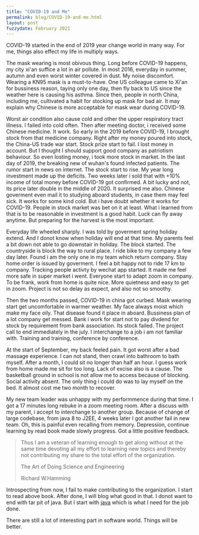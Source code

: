 ```yaml
---
title: "COVID-19 and Me"
permalink: blog/COVID-19-and-me.html
layout: post
fuzzydate: February 2021
---
```

COVID-19 started in the end of 2019 year change world in many way. For me, things also effect my life in multiply ways. 

The mask wearing is most obivous thing. Long before COVID-19 happens, my city xi'an suffice a lot in air pollute. In most 2016, everyday in summer, autumn and even worst winter covered in dust. My noise discomfort. Wearing a KN95 mask is a must-to-have. One US colleague came to Xi'an for bussiness reason, taying only one day, then fly back to US since the weather here is causing his asthma. Since then, people in north China, including me, cultivated a habit for stocking up mask for bad air. It may explain why Chinese is more acceptable for mask wear during COVID-19. 

Worst air condition also cause cold and other the upper respiratory tract illness. I failed into cold often. Then after meeting doctor, i received some Chinese medicine. It work. So early in the 2019 before COVID-19, I brought stock from that medicine company. Right after my money poured into stock, the China-US trade war start. Stock prize start to fail. I lost money in account. But I thought I should support good company as patriotism behaviour. So even losting money, i took more stock in market. In the last day of 2019, the breaking new of wuhan's found infected patients. The rumor start in news on internet. The stock start to rise. My year long investment made up the deficits. Two weeks later i sold that with +10% income of total money before COVID-19 got confirmed. A bit lucky and not, its price later double in the middle of 2020. It surprised me also. Chinese goverment even mail it to studying aboard students, in case them may feel sick. It works for some kind cold. But i have doubt whether it works for COVID-19. People in stock market was bet on it at least. What i learned from that is to be reasonable in investment is a good habit. Luck can fly away anytime. But preparing for the harvest is the most important.

Everyday life wheeled sharply. I was told by goverment spring holiday extend. And I donot know when holiday will end at that time. My parents feel a bit down not able to go downstair in holiday. The block started. The countryside is block the way to rural place. I ride bike to my company a few day later. Found i am the only one in my team which return company. Stay home order is issued by goverment. I feel a bit happy not to ride 17 km to company. Tracking people activty by wechat app started. It made me feel more safe in super market i went. Everyone start to adapt zoom in company. To be frank, work from home is quite nice. More quietness and easy to get in zoom. Project is not so delay as expect, and also not so smoothy.

Then the two months passed, COVID-19 in china got curbed. Mask wearing start get uncomfortable in warmer weather. My face always moist which make my face oily. That disease found it place in aboard. Bussiness plan of a lot company get messed. Bank i work for start not to pay divdend for stock by requirement from bank association. Its stock failed. The project call to end immediately in the july. I interchange to a job i am not familiar with. Training and training, conference by conference.

At the start of September, my back feeled pain. It got worst after a bad massage experience. I can not stand, then crawl into bathroom to bath myself. After a month, I could sit no longer than half an hour. I guess work from home made me sit for too long. Lack of excise also is a cause. The basketball ground in school is not allow me to access because of blocking. Social activity absent. The only thing i could do was to lay myself on the bed. It almost cost me two month to recover. 

My new team leader was unhappy with my performmence during that time. I got a 17 minutes long rebuke in a zoom meeting room. After a discuss with my parent, i accept to interchange to another group. Because of change of large codebase, from java 8 to J2EE, 4 weeks later I got another fail in new team. Oh, this is painful even recalling from memory. Depression, continue learning by read book made slowly progress. Got a little positive feedback.

> Thus I am a veteran of learning enough to get along without at the same time devoting all my effort to learning new
> topics and thereby not contributing my share to the total effort of the organization.
>
> The Art of Doing Science and Engineering
>
> Richard W.Hamming

Introspecting from now, I fail to make contributing to the organization. I start to read above book. After done, I will blog what good in that. I donot want to end with tar pit of java. But I start with [java](https://jianmeng.github.com/blog/oh-java.html) which is what I need for the job done.


There are still a lot of interesting part in software world. Things will be better.


